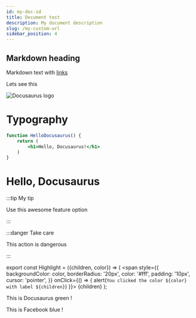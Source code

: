 ```yaml
---
id: my-doc-id
title: Document test
description: My document description
slug: /my-custom-url
sidebar_position: 4
---
```


## Markdown heading

Markdown text with [links](docs/tutorial/hello.md)

Lets see this

![Docusaurus logo](/img/docusaurus.png)


# Typography

```jsx title="src/components/HelloDocusaurus.jsx"
function HelloDocusaurus() {
    return (
        <h1>Hello, Docusaurus!</h1>
    )
}
```
# Hello, Docusaurus

:::tip My tip

Use this awesome feature option

:::

:::danger Take care

This action is dangerous

:::

export const Highlight = ({children, color}) => (
<span
style={{
backgroundColor: color,
borderRadius: '20px',
color: '#fff',
padding: '10px',
cursor: 'pointer',
}}
onClick={() => {
alert(`You clicked the color ${color} with label ${children}`)
}}>
{children}
</span>
);

This is <Highlight color="#25c2a0">Docusaurus green</Highlight> !

This is <Highlight color="#1877F2">Facebook blue</Highlight> !
